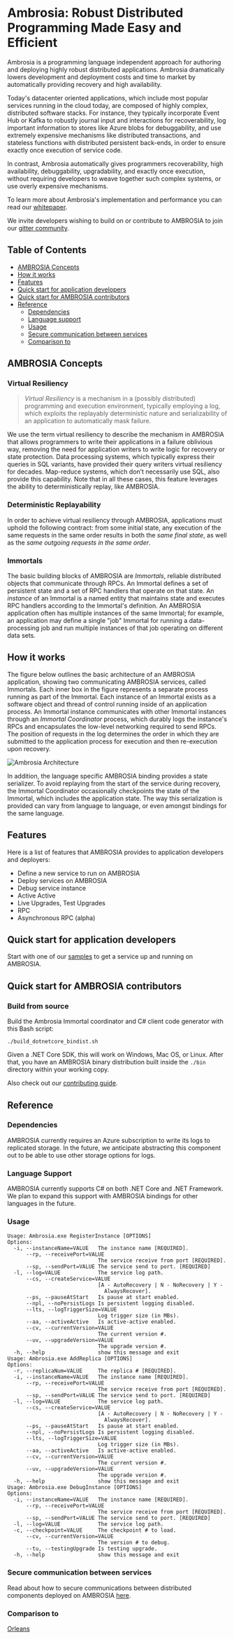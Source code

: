 Ambrosia: Robust Distributed Programming Made Easy and Efficient
=======================================================================

Ambrosia is a programming language independent approach for authoring
and deploying highly robust distributed applications. Ambrosia 
dramatically lowers development and deployment costs and time to
market by automatically providing recovery and high availability.

Today's datacenter oriented applications, which include most popular
services running in the cloud today, are composed of highly complex,
distributed software stacks. For instance, they typically incorporate
Event Hub or Kafka to robustly journal input and interactions for
recoverability, log important information to stores like Azure blobs
for debuggability, and use extremely expensive mechanisms like
distributed transactions, and stateless functions with distributed
persistent back-ends, in order to ensure exactly once execution of
service code.

In contrast, Ambrosia automatically gives programmers recoverability,
high availability, debuggability, upgradability, and exactly once
execution, without requiring developers to weave together such complex
systems, or use overly expensive mechanisms.

To learn more about Ambrosia's implementation and performance you can read our [whitepaper](https://www.microsoft.com/en-us/research/publication/a-m-b-r-o-s-i-a-providing-performant-virtual-resiliency-for-distributed-applications/).

We invite developers wishing to build on or contribute to AMBROSIA to join our [gitter community](https://gitter.im/AMBROSIA-resilient-systems/Lobby?utm_source=share-link&utm_medium=link&utm_campaign=share-link).

Table of Contents
-----------
* [AMBROSIA Concepts](#ambrosia-concepts)
* [How it works](#how-it-works)
* [Features](#features)
* [Quick start for application developers](#quick-start-for-application-developers)
* [Quick start for AMBROSIA contributors](#quick-start-for-ambrosia-contributors)
* [Reference](#reference)
    * [Dependencies](#dependecies)
    * [Language support](#language-support)
    * [Usage](#usage)
    * [Secure communication between services](#secure-communication-between-services)
    * [Comparison to](#comparison-to)
    
## AMBROSIA Concepts

### Virtual Resiliency
> *Virtual Resiliency* is a mechanism in a (possibly distributed) programming and execution environment, typically employing a log, which exploits the replayably deterministic nature and serializability of an application to automatically mask failure.

We use the term virtual resiliency to describe the mechanism in AMBROSIA that allows programmers to write their applications in a failure oblivious way, removing the need for application writers to write logic for recovery or state protection. Data processing systems, which typically express their queries in SQL variants, have provided their query writers virtual resiliency for decades. Map-reduce systems, which don’t necessarily use SQL, also provide this capability. Note that in all these cases, this feature leverages the ability to deterministically replay, like AMBROSIA.

### Deterministic Replayability
In order to achieve virtual resiliency through AMBROSIA, applications must uphold the following contract: from some initial state, any execution of the same requests in the same order results in both the *same final state*, as well as the *same outgoing requests in the same order*.

### Immortals
The basic building blocks of AMBROSIA are *Immortals*, reliable distributed objects that communicate through RPCs. An Immortal defines a set of persistent state and a set of RPC handlers that operate on that state. An *instance* of an Immortal is a named entity that maintains state and executes RPC handlers according to the Immortal's definition. An AMBROSIA application often has multiple instances of the same Immortal; for example, an application may define a single "job" Immortal for running a data-processing job and run multiple instances of that job operating on different data sets.

## How it works
The figure below outlines the basic architecture of an AMBROSIA application, showing two communicating AMBROSIA services, called Immortals. Each inner box in the figure represents a separate process running as part of the Immortal. Each instance of an Immortal exists as a software object and thread of control running inside of an application process. An Immortal instance communicates with other Immortal instances through an *Immortal Coordinator* process, which durably logs the instance's RPCs and encapsulates the low-level networking required to send RPCs. The position of requests in the log determines the order in which they are submitted to the application process for execution and then re-execution upon recovery.

![Ambrosia Architecture](https://github.com/Microsoft/AMBROSIA/blob/master/Architecture.svg)

In addition, the language specific AMBROSIA binding provides a state serializer. To avoid replaying from the start of the service during recovery, the Immortal Coordinator occasionally checkpoints the state of the Immortal, which includes the application state. The way this serialization is provided can vary from language to language, or even amongst bindings for the same language.

## Features
Here is a list of features that AMBROSIA provides to application developers and deployers:

* Define a new service to run on AMBROSIA
* Deploy services on AMBROSIA
* Debug service instance
* Active Active
* Live Upgrades, Test Upgrades
* RPC
* Asynchronous RPC (alpha)

## Quick start for application developers
Start with one of our [samples](https://github.com/Microsoft/AMBROSIA/tree/master/Samples) to get a service up and running on AMBROSIA. 

## Quick start for AMBROSIA contributors

### Build from source
Build the Ambrosia Immortal coordinator and C# client code generator
with this Bash script:

    ./build_dotnetcore_bindist.sh

Given a .NET Core SDK, this will work on Windows, Mac OS, or Linux.
After that, you have an AMBROSIA binary distribution built inside the
`./bin` directory within your working copy.

Also check out our [contributing guide](https://github.com/Microsoft/AMBROSIA/tree/master/CONTRIBUTING).

## Reference

### Dependencies
AMBROSIA currently requires an Azure subscription to write its logs to replicated storage. In the future, we anticipate abstracting this component out to be able to use other storage options for logs. 

### Language Support
AMBROSIA currently supports C# on both .NET Core and .NET Framework. We plan to expand this support with AMBROSIA bindings for other languages in the future. 

### Usage
```
Usage: Ambrosia.exe RegisterInstance [OPTIONS]
Options:
  -i, --instanceName=VALUE   The instance name [REQUIRED].
      --rp, --receivePort=VALUE
                             The service receive from port [REQUIRED].
      --sp, --sendPort=VALUE The service send to port. [REQUIRED]
  -l, --log=VALUE            The service log path.
      --cs, --createService=VALUE
                             [A - AutoRecovery | N - NoRecovery | Y -
                               AlwaysRecover].
      --ps, --pauseAtStart   Is pause at start enabled.
      --npl, --noPersistLogs Is persistent logging disabled.
      --lts, --logTriggerSize=VALUE
                             Log trigger size (in MBs).
      --aa, --activeActive   Is active-active enabled.
      --cv, --currentVersion=VALUE
                             The current version #.
      --uv, --upgradeVersion=VALUE
                             The upgrade version #.
  -h, --help                 show this message and exit
Usage: Ambrosia.exe AddReplica [OPTIONS]
Options:
  -r, --replicaNum=VALUE     The replica # [REQUIRED].
  -i, --instanceName=VALUE   The instance name [REQUIRED].
      --rp, --receivePort=VALUE
                             The service receive from port [REQUIRED].
      --sp, --sendPort=VALUE The service send to port. [REQUIRED]
  -l, --log=VALUE            The service log path.
      --cs, --createService=VALUE
                             [A - AutoRecovery | N - NoRecovery | Y -
                               AlwaysRecover].
      --ps, --pauseAtStart   Is pause at start enabled.
      --npl, --noPersistLogs Is persistent logging disabled.
      --lts, --logTriggerSize=VALUE
                             Log trigger size (in MBs).
      --aa, --activeActive   Is active-active enabled.
      --cv, --currentVersion=VALUE
                             The current version #.
      --uv, --upgradeVersion=VALUE
                             The upgrade version #.
  -h, --help                 show this message and exit
Usage: Ambrosia.exe DebugInstance [OPTIONS]
Options:
  -i, --instanceName=VALUE   The instance name [REQUIRED].
      --rp, --receivePort=VALUE
                             The service receive from port [REQUIRED].
      --sp, --sendPort=VALUE The service send to port. [REQUIRED]
  -l, --log=VALUE            The service log path.
  -c, --checkpoint=VALUE     The checkpoint # to load.
      --cv, --currentVersion=VALUE
                             The version # to debug.
      --tu, --testingUpgrade Is testing upgrade.
  -h, --help                 show this message and exit
```

### Secure communication between services
Read about how to secure communications between distributed components deployed on AMBROSIA [here](https://github.com/Microsoft/AMBROSIA/blob/master/docs/SecuringComms.md).

### Comparison to
[Orleans](https://github.com/Microsoft/AMBROSIA/blob/master/docs/OrleansComparison.md)

